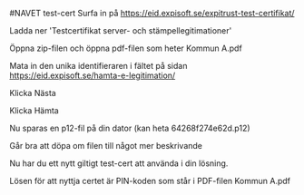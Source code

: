 #NAVET test-cert
Surfa in på https://eid.expisoft.se/expitrust-test-certifikat/

Ladda ner 'Testcertifikat server- och stämpellegitimationer'

Öppna zip-filen och öppna pdf-filen som heter Kommun A.pdf

Mata in den unika identifieraren i fältet på sidan https://eid.expisoft.se/hamta-e-legitimation/

Klicka Nästa

Klicka Hämta

Nu sparas en p12-fil på din dator (kan heta 64268f274e62d.p12)

Går bra att döpa om filen till något mer beskrivande

Nu har du ett nytt giltigt test-cert att använda i din lösning.

Lösen för att nyttja certet är PIN-koden som står i PDF-filen Kommun A.pdf
